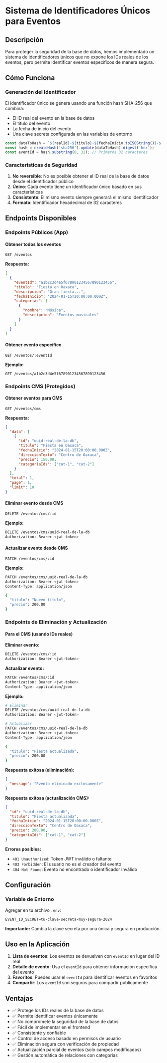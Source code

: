 # Sistema de Identificadores Únicos para Eventos

## Descripción

Para proteger la seguridad de la base de datos, hemos implementado un sistema de identificadores únicos que no expone los IDs reales de los eventos, pero permite identificar eventos específicos de manera segura.

## Cómo Funciona

### Generación del Identificador

El identificador único se genera usando una función hash SHA-256 que combina:
- El ID real del evento en la base de datos
- El título del evento
- La fecha de inicio del evento
- Una clave secreta configurada en las variables de entorno

```typescript
const dataToHash = `${realId}-${titulo}-${fechaInicio.toISOString()}-${SECRET_KEY}`;
const hash = createHash('sha256').update(dataToHash).digest('hex');
const eventId = hash.substring(0, 32); // Primeros 32 caracteres
```

### Características de Seguridad

1. **No reversible**: No es posible obtener el ID real de la base de datos desde el identificador público
2. **Único**: Cada evento tiene un identificador único basado en sus características
3. **Consistente**: El mismo evento siempre generará el mismo identificador
4. **Formato**: Identificador hexadecimal de 32 caracteres

## Endpoints Disponibles

### Endpoints Públicos (App)

#### Obtener todos los eventos
```
GET /eventos
```

**Respuesta:**
```json
[
  {
    "eventId": "a1b2c3d4e5f678901234567890123456",
    "titulo": "Fiesta en Oaxaca",
    "descripcion": "Gran fiesta...",
    "fechaInicio": "2024-01-15T20:00:00.000Z",
    "categorias": [
      {
        "nombre": "Música",
        "descripcion": "Eventos musicales"
      }
    ]
  }
]
```

#### Obtener evento específico
```
GET /eventos/:eventId
```

**Ejemplo:**
```
GET /eventos/a1b2c3d4e5f678901234567890123456
```

### Endpoints CMS (Protegidos)

#### Obtener eventos para CMS
```
GET /eventos/cms
```

**Respuesta:**
```json
{
  "data": [
    {
      "id": "uuid-real-de-la-db",
      "titulo": "Fiesta en Oaxaca",
      "fechaInicio": "2024-01-15T20:00:00.000Z",
      "direccionTexto": "Centro de Oaxaca",
      "precio": 150.00,
      "categoriaIds": ["cat-1", "cat-2"]
    }
  ],
  "total": 1,
  "page": 1,
  "limit": 10
}
```

#### Eliminar evento desde CMS
```
DELETE /eventos/cms/:id
```

**Ejemplo:**
```bash
DELETE /eventos/cms/uuid-real-de-la-db
Authorization: Bearer <jwt-token>
```

#### Actualizar evento desde CMS
```
PATCH /eventos/cms/:id
```

**Ejemplo:**
```bash
PATCH /eventos/cms/uuid-real-de-la-db
Authorization: Bearer <jwt-token>
Content-Type: application/json

{
  "titulo": "Nuevo título",
  "precio": 200.00
}
```

### Endpoints de Eliminación y Actualización

#### Para el CMS (usando IDs reales)

**Eliminar evento:**
```bash
DELETE /eventos/cms/:id
Authorization: Bearer <jwt-token>
```

**Actualizar evento:**
```bash
PATCH /eventos/cms/:id
Authorization: Bearer <jwt-token>
Content-Type: application/json
```

**Ejemplo:**
```bash
# Eliminar
DELETE /eventos/cms/uuid-real-de-la-db
Authorization: Bearer <jwt-token>

# Actualizar
PATCH /eventos/cms/uuid-real-de-la-db
Authorization: Bearer <jwt-token>
Content-Type: application/json

{
  "titulo": "Fiesta actualizada",
  "precio": 200.00
}
```

**Respuesta exitosa (eliminación):**
```json
{
  "message": "Evento eliminado exitosamente"
}
```

**Respuesta exitosa (actualización CMS):**
```json
{
  "id": "uuid-real-de-la-db",
  "titulo": "Fiesta actualizada",
  "fechaInicio": "2024-01-15T20:00:00.000Z",
  "direccionTexto": "Centro de Oaxaca",
  "precio": 200.00,
  "categoriaIds": ["cat-1", "cat-2"]
}
```

**Errores posibles:**
- `401 Unauthorized`: Token JWT inválido o faltante
- `403 Forbidden`: El usuario no es el creador del evento
- `404 Not Found`: Evento no encontrado o identificador inválido

## Configuración

### Variable de Entorno

Agregar en tu archivo `.env`:

```env
EVENT_ID_SECRET=tu-clave-secreta-muy-segura-2024
```

**Importante:** Cambia la clave secreta por una única y segura en producción.

## Uso en la Aplicación

1. **Lista de eventos**: Los eventos se devuelven con `eventId` en lugar del ID real
2. **Detalle de evento**: Usa el `eventId` para obtener información específica del evento
3. **Favoritos**: Puedes usar el `eventId` para identificar eventos en favoritos
4. **Compartir**: Los `eventId` son seguros para compartir públicamente

## Ventajas

- ✅ Protege los IDs reales de la base de datos
- ✅ Permite identificar eventos únicamente
- ✅ No compromete la seguridad de la base de datos
- ✅ Fácil de implementar en el frontend
- ✅ Consistente y confiable
- ✅ Control de acceso basado en permisos de usuario
- ✅ Eliminación segura con verificación de propiedad
- ✅ Actualización parcial de eventos (solo campos modificados)
- ✅ Gestión automática de relaciones con categorías
